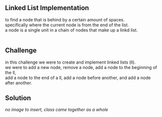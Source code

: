 ﻿## Linked List Implementation
  to find a node that is behind by a certain amount of spaces.  
  specifically where the current node is from the end of the list.  
  a node is a single unit in a chain of nodes that make up a linkd list.  
​
## Challenge
  in this challenge we were to create and implement linked lists (ll).  
  we were to add a new node, remove a node, add a node to the beginning of the ll,  
  add a node to the end of a ll, add a node before another, and add a node after another.
​
## Solution
  *no image to insert, class came together as a whole*​  